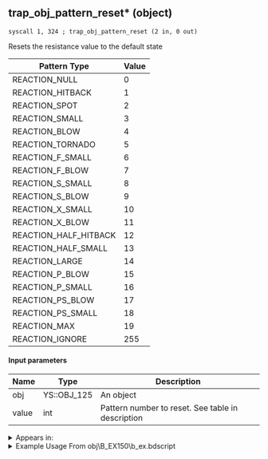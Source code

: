## trap_obj_pattern_reset* (object)

`syscall 1, 324 ; trap_obj_pattern_reset (2 in, 0 out)`

Resets the resistance value to the default state

| Pattern Type | Value |
|--------------|-------|
| REACTION_NULL | 0     |
| REACTION_HITBACK | 1   |
| REACTION_SPOT | 2      |
| REACTION_SMALL | 3     |
| REACTION_BLOW | 4      |
| REACTION_TORNADO | 5   |
| REACTION_F_SMALL | 6   |
| REACTION_F_BLOW | 7    |
| REACTION_S_SMALL | 8   |
| REACTION_S_BLOW | 9    |
| REACTION_X_SMALL | 10  |
| REACTION_X_BLOW | 11   |
| REACTION_HALF_HITBACK | 12 |
| REACTION_HALF_SMALL | 13 |
| REACTION_LARGE | 14    |
| REACTION_P_BLOW | 15   |
| REACTION_P_SMALL | 16  |
| REACTION_PS_BLOW | 17  |
| REACTION_PS_SMALL | 18 |
| REACTION_MAX | 19     |
| REACTION_IGNORE | 255 |

#### Input parameters
| Name | Type | Description
|------|------|------------
| obj   | YS::OBJ_125   | An object
| value   | int   | Pattern number to reset. See table in description




<details>
	<summary>Appears in:</summary>
| filename | Entity (obj)
|----------|-------------
| obj\B_EX150\b_ex.bdscript       | ((B) Luxord (WORKS! can’t be killed, or paused))          
| obj\B_EX150_LV99\b_ex.bdscript       | ((B99) Luxord (Limit Cut))          
| obj\B_EX330\b_ex.bdscript       | ((F) Xemnas’s dragon (Flying))          
| obj\B_EX400\b_ex.bdscript       | ((B) Larxene (Absent Silhouette))          
| obj\B_EX410\b_ex.bdscript       | ((P) Sora book)          
| obj\B_HE100\b_he.bdscript       | ((B) Hydra)          
| obj\B_HE110\b_he.bdscript       | ((B) Hydra head (Out of the ground))          
| obj\B_LK120\b_lk.bdscript       | ((B) Groundshaker)          
| obj\F_EH100\f_eh.bdscript       | ((F) Xemnas’s dragon energy core (EH))          
| obj\M_EX910\m_ex.bdscript       | ((M) Samurai)          
| obj\N_CM020_BTL\n_cm.bdscript       | ((N) Lexaeus (BTL) (CM))          
| obj\N_EX760_BTL_WILLY\n_ex.bdscript       | ((N) Pete (BTL_WILLY) (EX))          
| obj\N_NM050_BTL\n_nm.bdscript       | ((N) Lock (BTL) (NM))          
| obj\N_NM050_BTL_TOY\n_nm.bdscript       | ((N) Lock (toy minigame) (BTL) (NM))          
| obj\N_NM060_BTL\n_nm.bdscript       | ((N) Shock (BTL) (NM))          
| obj\N_NM060_BTL_TOY\n_nm.bdscript       | ((N) Shock (toy minigame) (BTL) (NM))          
| obj\N_NM070_BTL\n_nm.bdscript       | ((N) Barrel (BTL) (NM))          
| obj\N_NM070_BTL_TOY\n_nm.bdscript       | ((N) Barrel (toy minigame) (BTL) (NM))          

</details>

<details>
	<summary>Example Usage From obj\B_EX150\b_ex.bdscript</summary>
```
L3097:
 pushFromPAi L18917 ; ___ai 'SIGNAL_GAUGEMIN' (L18917)
 syscall 0, 2 ; trap_puts (1 in, 0 out)
 pushFromPWp W528
 pushImm 9
 syscall 1, 324 ; trap_obj_pattern_reset (2 in, 0 out)
 pushFromPWp W528
 pushFromPWp W528
 syscall 1, 84 ; trap_obj_sheet (1 in, 1 out)
 pushImm 0
 syscall 1, 228 ; trap_sheet_hp (2 in, 1 out)
 pushImm 1
 sub 
 neg 
 pushImm 0
 pushImm 0
 syscall 1, 155 ; trap_obj_add_hp (4 in, 1 out)
 drop 
 jmp L3135
```
</details>

